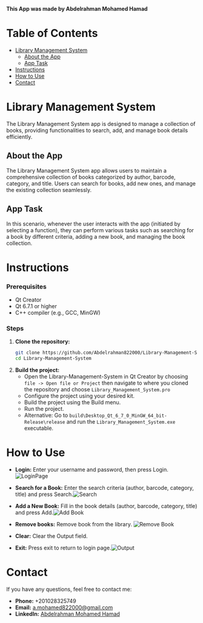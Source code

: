**This App was made by Abdelrahman Mohamed Hamad**

# Table of Contents
- [Library Management System](#library-management-system)
  - [About the App](#about-the-app)
  - [App Task](#app-task)
- [Instructions](#instructions)
- [How to Use](#how-to-use)
- [Contact](#contact)

# Library Management System

The Library Management System app is designed to manage a collection of books, providing functionalities to search, add, and manage book details efficiently.

## About the App

The Library Management System app allows users to maintain a comprehensive collection of books categorized by author, barcode, category, and title. Users can search for books, add new ones, and manage the existing collection seamlessly.

## App Task

In this scenario, whenever the user interacts with the app (initiated by selecting a function), they can perform various tasks such as searching for a book by different criteria, adding a new book, and managing the book collection.

# Instructions

### Prerequisites

- Qt Creator
- Qt 6.7.1 or higher
- C++ compiler (e.g., GCC, MinGW)

### Steps

1. **Clone the repository:**
    ```bash
    git clone https://github.com/Abdelrahman822000/Library-Management-System.git
    cd Library-Management-System
    ```
2. **Build the project:**
    - Open the Library-Management-System in Qt Creator by choosing `file -> Open file or Project` then navigate to where you cloned the repository and choose `Library_Management_System.pro`
    - Configure the project using your desired kit.
    - Build the project using the Build menu.
    - Run the project.
    - Alternative: Go to `build\Desktop_Qt_6_7_0_MinGW_64_bit-Release\release` and run the `Library_Management_System.exe` executable.

# How to Use

- **Login:** Enter your username and password, then press Login.![LoginPage](https://github.com/user-attachments/assets/afd01035-db5e-43b7-8bc8-2c7b624009b2)

- **Search for a Book:** Enter the search criteria (author, barcode, category, title) and press Search.![Search](https://github.com/user-attachments/assets/1041280b-ff83-49c0-844a-ef5cfa95571c)

- **Add a New Book:** Fill in the book details (author, barcode, category, title) and press Add.![Add Book](https://github.com/user-attachments/assets/fd96e3ce-750f-4308-92b2-480425c8da9c)

- **Remove books:** Remove book from the library.
  ![Remove Book](https://github.com/user-attachments/assets/d19b5505-d481-405a-b955-25e4beaa6146)

- **Clear:** Clear the Output field.
- **Exit:** Press exit to return to login page.![Output](https://github.com/user-attachments/assets/786196cf-7801-49c4-82d2-0dcca8dfacac)

# Contact

If you have any questions, feel free to contact me:
- **Phone:** +201028325749
- **Email:** a.mohamed822000@gmail.com
- **LinkedIn:** [Abdelrahman Mohamed Hamad](https://www.linkedin.com/in/abdelrahman-mohamed-a1956b247/)
